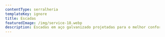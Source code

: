 ```yaml
---
contentType: serralheria
templateKey: ignore
title: Escadas
featuredImage: /img/service-18.webp
description: Escadas em aço galvanizado projetadas para o melhor conforto, segurança e aproveitamento de espaços.
---
```

